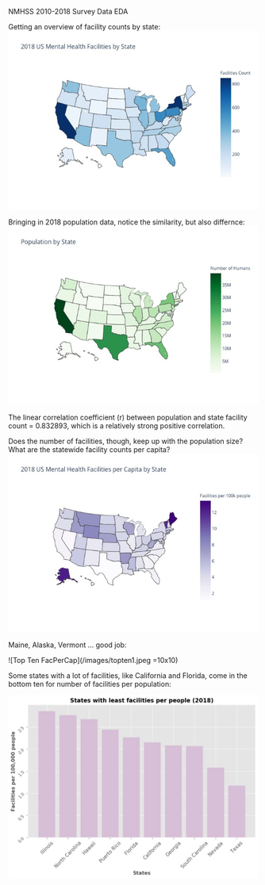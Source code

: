 NMHSS 2010-2018 Survey Data EDA


Getting an overview of facility counts by state:
![Facilities by state](/images/facByState.jpeg)

Bringing in 2018 population data, notice the similarity, but also differnce:
![Population by state](/images/popByState.jpeg)

The linear correlation coefficient (r) between population and state facility count = 0.832893,
which is a relatively strong positive correlation.

Does the number of facilities, though, keep up with the population size? What are the statewide facility counts per capita?
![Facilities per 100k people by state](/images/facPerCapitaByState.jpeg)

Maine, Alaska, Vermont ... good job:

![Top Ten FacPerCap](/images/topten1.jpeg =10x10)

Some states with a lot of facilities, like California and Florida, come in the bottom ten for number of facilities per population:

![Bottom Ten FacPerCap](/images/bottomten1.jpeg)
